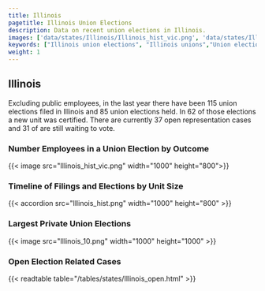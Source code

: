 ```yaml
---
title: Illinois
pagetitle: Illinois Union Elections
description: Data on recent union elections in Illinois.
images: ['data/states/Illinois/Illinois_hist_vic.png', 'data/states/Illinois/Illinois_hist_size.png', 'data/states/Illinois/Illinois_10.png']
keywords: ["Illinois union elections", "Illinois unions","Union elections"]
weight: 1
---
```

##  Illinois

Excluding public employees, in the last year there have been 115 union elections filed in Illinois and 85 union elections held. In 62 of those elections a new unit was certified. There are currently 37 open representation cases and 31 of are still waiting to vote.

### Number Employees in a Union Election by Outcome
{{< image src="Illinois_hist_vic.png" width="1000" height="800">}}

### Timeline of Filings and Elections by Unit Size
{{< accordion src="Illinois_hist.png" width="1000" height="800" >}}

### Largest Private Union Elections
{{< image src="Illinois_10.png" width="1000" height="1000"  >}}

### Open Election Related Cases
{{< readtable table="/tables/states/Illinois_open.html" >}}

